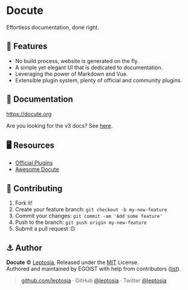 
# Docute

Effortless documentation, done right.

## 🐙 Features

- No build process, website is generated on the fly.
- A simple yet elegant UI that is dedicated to documentation.
- Leveraging the power of Markdown and Vue.
- Extensible plugin system, plenty of official and community plugins.

## 📜 Documentation

https://docute.org

Are you looking for the v3 docs? See [here](https://v3.docute.org).

## 🖥 Resources

- [Official Plugins](https://github.com/leptosia/docute-plugins)
- [Awesome Docute](https://github.com/leptosia/awesome-docute)

## 👷 Contributing

1. Fork it!
2. Create your feature branch: `git checkout -b my-new-feature`
3. Commit your changes: `git commit -am 'Add some feature'`
4. Push to the branch: `git push origin my-new-feature`
5. Submit a pull request :D

## ⚓ Author

**Docute** © [Leptosia](https://github.com/leptosia), Released under the [MIT](./LICENSE) License.<br>
Authored and maintained by EGOIST with help from contributors ([list](https://github.com/leptosia/docute/contributors)).

> [github.com/leptosia](https://github.com/leptosia) · GitHub [@leptosia](https://github.com/leptosia) · Twitter [@leptosia](https://twitter.com/leptosia)
